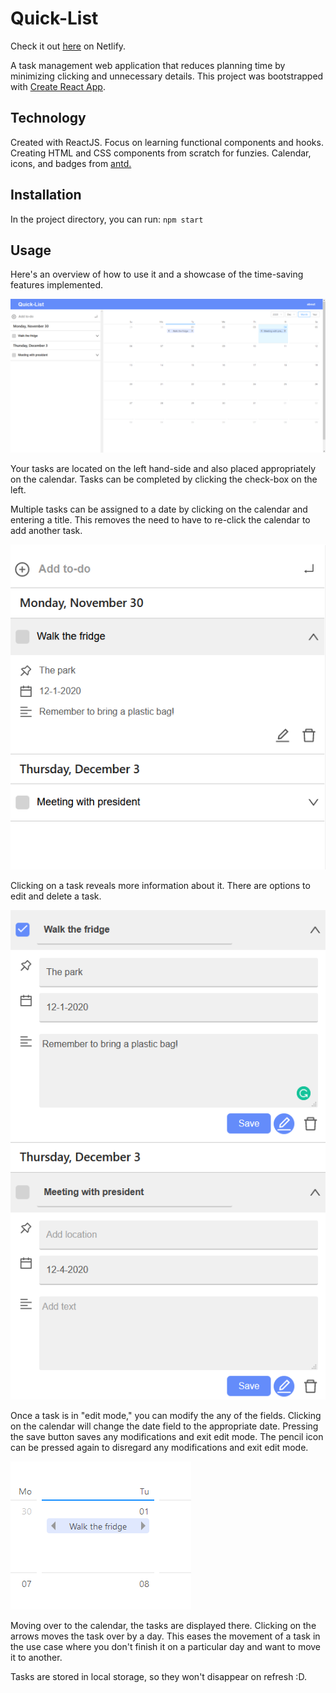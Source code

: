 # Quick-List

Check it out [here](https://quick-list.netlify.app/) on Netlify.

A task management web application that reduces planning time by minimizing clicking and unnecessary details.
This project was bootstrapped with [Create React App](https://github.com/facebook/create-react-app).

## Technology

Created with ReactJS. Focus on learning functional components and hooks. Creating HTML and CSS components from scratch for funzies.
Calendar, icons, and badges from [antd.](https://ant.design/components/overview/)

## Installation

In the project directory, you can run:
`npm start`

## Usage

Here's an overview of how to use it and a showcase of the time-saving features implemented.

![This should be a cool image of my app](./images/Base.png)

Your tasks are located on the left hand-side and also placed appropriately on the calendar. Tasks can be completed by clicking the check-box on the left.

Multiple tasks can be assigned to a date by clicking on the calendar and entering a title. This removes the need to have to re-click the calendar to add another task.

![This should be a another cool image](./images/expanded.png)

Clicking on a task reveals more information about it. There are options to edit and delete a task.

![This should be a another cool image](./images/edit.png)

Once a task is in "edit mode," you can modify the any of the fields. Clicking on the calendar will change the date field to the appropriate date. Pressing the save button saves any modifications and exit edit mode. The pencil icon can be pressed again to disregard any modifications and exit edit mode.

![This should be a another cool image](./images/calendar.png)

Moving over to the calendar, the tasks are displayed there. Clicking on the arrows moves the task over by a day. This eases the movement of a task in the use case where you don't finish it on a particular day and want to move it to another.

Tasks are stored in local storage, so they won't disappear on refresh :D.
